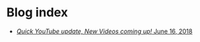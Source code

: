 # Blog index

* [*Quick YouTube update, New Videos coming up!* June 16, 2018](https://jet-so.github.io/blog/june.16.2018)
